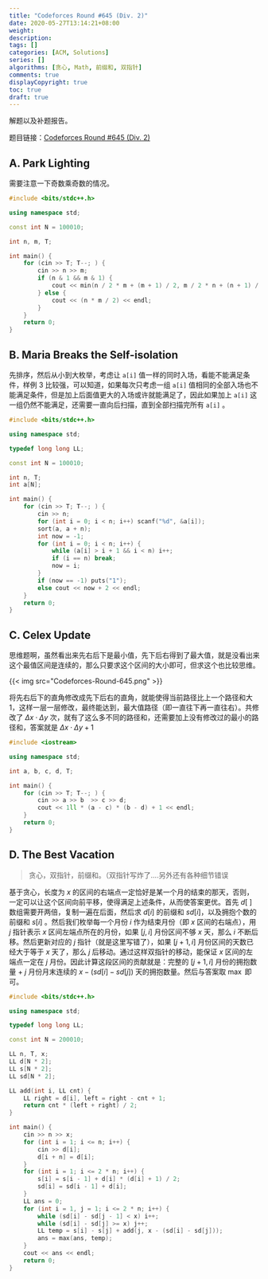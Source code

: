 ```yaml
---
title: "Codeforces Round #645 (Div. 2)"
date: 2020-05-27T13:14:21+08:00
weight: 
description:
tags: []
categories: [ACM, Solutions]
series: []
algorithms: [贪心, Math, 前缀和, 双指针]
comments: true
displayCopyright: true
toc: true
draft: true
---
```


解题以及补题报告。

<!--more-->

题目链接：[Codeforces Round #645 (Div. 2)](https://codeforces.com/contest/1358/problems)

## A. Park Lighting

需要注意一下奇数乘奇数的情况。

```cpp
#include <bits/stdc++.h>

using namespace std;

const int N = 100010;

int n, m, T;

int main() {
    for (cin >> T; T--; ) {
        cin >> n >> m;
        if (n & 1 && m & 1) {
            cout << min(n / 2 * m + (m + 1) / 2, m / 2 * n + (n + 1) / 2) << endl;
        } else {
            cout << (n * m / 2) << endl;
        }
    }
    return 0;
}
```

## B. Maria Breaks the Self-isolation

先排序，然后从小到大枚举，考虑让 `a[i]` 值一样的同时入场，看能不能满足条件，样例 3 比较强，可以知道，如果每次只考虑一组 `a[i]` 值相同的全部入场也不能满足条件，但是加上后面值更大的入场或许就能满足了，因此如果加上 `a[i]` 这一组仍然不能满足，还需要一直向后扫描，直到全部扫描完所有 `a[i]` 。

```cpp
#include <bits/stdc++.h>

using namespace std;

typedef long long LL;

const int N = 100010;

int n, T;
int a[N];

int main() {
    for (cin >> T; T--; ) {
        cin >> n;
        for (int i = 0; i < n; i++) scanf("%d", &a[i]);
        sort(a, a + n);
        int now = -1;
        for (int i = 0; i < n; i++) {
            while (a[i] > i + 1 && i < n) i++;
            if (i == n) break;
            now = i;
        }
        if (now == -1) puts("1");
        else cout << now + 2 << endl;
    }
    return 0;
}
```

## C. Celex Update

思维题啊，虽然看出来先右后下是最小值，先下后右得到了最大值，就是没看出来这个最值区间是连续的，那么只要求这个区间的大小即可，但求这个也比较思维。

{{< img src="Codeforces-Round-645.png" >}}

将先右后下的直角修改成先下后右的直角，就能使得当前路径比上一个路径和大 $1$，这样一层一层修改，最终能达到，最大值路径（即一直往下再一直往右）。共修改了 $\Delta{x}\cdot\Delta{y}$ 次，就有了这么多不同的路径和，还需要加上没有修改过的最小的路径和，答案就是 $\Delta{x}\cdot\Delta{y}+1$

```cpp
#include <iostream>

using namespace std;

int a, b, c, d, T;

int main() {
    for (cin >> T; T--; ) {
        cin >> a >> b  >> c >> d;
        cout << 1ll * (a - c) * (b - d) + 1 << endl;
    }
    return 0;
}
```

## D. The Best Vacation

> 贪心，双指针，前缀和。（双指针写炸了....另外还有各种细节错误

基于贪心，长度为 $x$ 的区间的右端点一定恰好是某一个月的结束的那天，否则，一定可以让这个区间向前平移，使得满足上述条件，从而使答案更优。首先 $d[\ ]$ 数组需要开两倍，复制一遍在后面，然后求 $d[i]$ 的前缀和 $sd[i]$，以及拥抱个数的前缀和 $s[i]$ 。然后我们枚举每一个月份 $i$ 作为结束月份（即 $x$ 区间的右端点），用 $j$ 指针表示 $x$ 区间左端点所在的月份，如果 $[j,i]$ 月份区间不够 $x$ 天，那么 $i$ 不断后移。然后更新对应的 $j$ 指针（就是这里写错了），如果 $[j+1,i]$ 月份区间的天数已经大于等于 $x$ 天了，那么 $j$ 后移动。通过这样双指针的移动，能保证 $x$ 区间的左端点一定在 $j$ 月份。因此计算这段区间的贡献就是：完整的 $[j+1,i]$ 月份的拥抱数量 + $j$ 月份月末连续的 $x-(sd[i]-sd[j])$ 天的拥抱数量。然后与答案取 $\max$ 即可。

```cpp
#include <bits/stdc++.h>

using namespace std;

typedef long long LL;

const int N = 200010;

LL n, T, x;
LL d[N * 2];
LL s[N * 2];
LL sd[N * 2];

LL add(int i, LL cnt) {
    LL right = d[i], left = right - cnt + 1;
    return cnt * (left + right) / 2;
}

int main() {
    cin >> n >> x;
    for (int i = 1; i <= n; i++) {
        cin >> d[i];
        d[i + n] = d[i];
    }
    for (int i = 1; i <= 2 * n; i++) {
        s[i] = s[i - 1] + d[i] * (d[i] + 1) / 2;
        sd[i] = sd[i - 1] + d[i];
    }
    LL ans = 0;
    for (int i = 1, j = 1; i <= 2 * n; i++) {
        while (sd[i] - sd[j - 1] < x) i++;
        while (sd[i] - sd[j] >= x) j++;
        LL temp = s[i] - s[j] + add(j, x - (sd[i] - sd[j]));
        ans = max(ans, temp);
    }
    cout << ans << endl;
    return 0;
}
```